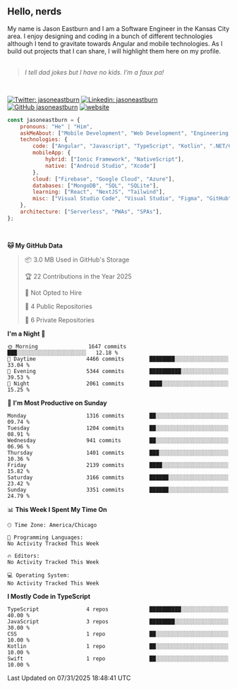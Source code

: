 <h2>Hello, nerds</h2>
My name is Jason Eastburn and I am a Software Engineer in the Kansas City area. I enjoy designing and coding in a bunch of different technologies although I tend to gravitate towards Angular and mobile technologies. As I build out projects that I can share, I will highlight them here on my profile.
<br/><br/>
<blockquote>
<em>I tell dad jokes but I have no kids. I’m a faux pa!</em>
</blockquote>
<br/>

[![Twitter: jasoneastburn](https://img.shields.io/twitter/follow/jasoneastburn?style=social)](https://twitter.com/jasoneastburn)
[![Linkedin: jasoneastburn](https://img.shields.io/badge/-jasoneastburn-blue?style=flat-square&logo=Linkedin&logoColor=white&link=https://www.linkedin.com/in/jasoneastburn/)](https://www.linkedin.com/in/jasoneastburn/)
[![GitHub jasoneastburn](https://img.shields.io/github/followers/jasoneastburn?label=follow&style=social)](https://github.com/jasoneastburn)
[![website](https://img.shields.io/badge/Website-46a2f1.svg?&style=flat-square&logo=Google-Chrome&logoColor=white&link=https://wwwjasoneastburn.com/)](https://www.jasoneastburn.com/)
<br/>

```javascript
const jasoneastburn = {
    pronouns: "He" | "Him",
    askMeAbout: ["Mobile Development", "Web Development", "Engineering Leadership", "Tech", "Finance", "Gaming"],
    technologies: {
        code: ["Angular", "Javascript", "TypeScript", "Kotlin", ".NET/C#", "HTML", "CSS"],
        mobileApp: {
            hybrid: ["Ionic Framework", "NativeScript"],
            native: ["Android Studio", "Xcode"]
        },
        cloud: ["Firebase", "Google Cloud", "Azure"],
        databases: ["MongoDB", "SQL", "SQLite"],
        learning: ["React", "NextJS", "Tailwind"],
        misc: ["Visual Studio Code", "Visual Studio", "Figma", "GitHub", "Windows", "MacOS"]
    },
    architecture: ["Serverless", "PWAs", "SPAs"],
};
```
<br/>

<!--START_SECTION:waka-->
**🐱 My GitHub Data** 

> 📦 3.0 MB Used in GitHub's Storage 
 > 
> 🏆 22 Contributions in the Year 2025
 > 
> 🚫 Not Opted to Hire
 > 
> 📜 4 Public Repositories 
 > 
> 🔑 6 Private Repositories 
 > 
**I'm a Night 🦉** 

```text
🌞 Morning                1647 commits        ███░░░░░░░░░░░░░░░░░░░░░░   12.18 % 
🌆 Daytime                4466 commits        ████████░░░░░░░░░░░░░░░░░   33.04 % 
🌃 Evening                5344 commits        ██████████░░░░░░░░░░░░░░░   39.53 % 
🌙 Night                  2061 commits        ████░░░░░░░░░░░░░░░░░░░░░   15.25 % 
```
📅 **I'm Most Productive on Sunday** 

```text
Monday                   1316 commits        ██░░░░░░░░░░░░░░░░░░░░░░░   09.74 % 
Tuesday                  1204 commits        ██░░░░░░░░░░░░░░░░░░░░░░░   08.91 % 
Wednesday                941 commits         ██░░░░░░░░░░░░░░░░░░░░░░░   06.96 % 
Thursday                 1401 commits        ███░░░░░░░░░░░░░░░░░░░░░░   10.36 % 
Friday                   2139 commits        ████░░░░░░░░░░░░░░░░░░░░░   15.82 % 
Saturday                 3166 commits        ██████░░░░░░░░░░░░░░░░░░░   23.42 % 
Sunday                   3351 commits        ██████░░░░░░░░░░░░░░░░░░░   24.79 % 
```


📊 **This Week I Spent My Time On** 

```text
🕑︎ Time Zone: America/Chicago

💬 Programming Languages: 
No Activity Tracked This Week

🔥 Editors: 
No Activity Tracked This Week

💻 Operating System: 
No Activity Tracked This Week
```

**I Mostly Code in TypeScript** 

```text
TypeScript               4 repos             ██████████░░░░░░░░░░░░░░░   40.00 % 
JavaScript               3 repos             ████████░░░░░░░░░░░░░░░░░   30.00 % 
CSS                      1 repo              ██░░░░░░░░░░░░░░░░░░░░░░░   10.00 % 
Kotlin                   1 repo              ██░░░░░░░░░░░░░░░░░░░░░░░   10.00 % 
Swift                    1 repo              ██░░░░░░░░░░░░░░░░░░░░░░░   10.00 % 
```




 Last Updated on 07/31/2025 18:48:41 UTC
<!--END_SECTION:waka-->

<!--<pr><img src="https://github-readme-stats.vercel.app/api/top-langs/?username=jasoneastburn&langs_count=10&layout=compact"></p> -->
